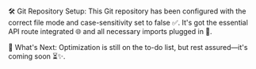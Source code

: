 🛠️ Git Repository Setup:
This Git repository has been configured with the correct file mode and case-sensitivity set to false ✅. It's got the essential API route integrated 🌐 and all necessary imports plugged in 🔌.

🚀 What's Next:
Optimization is still on the to-do list, but rest assured—it's coming soon ⏳✨.
